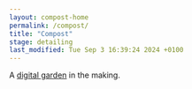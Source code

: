 ```yaml
---
layout: compost-home
permalink: /compost/
title: "Compost"
stage: detailing
last_modified: Tue Sep 3 16:39:24 2024 +0100
---
```


A [digital garden](https://www.technologyreview.com/2020/09/03/1007716/digital-gardens-let-you-cultivate-your-own-little-bit-of-the-internet/) in the making.